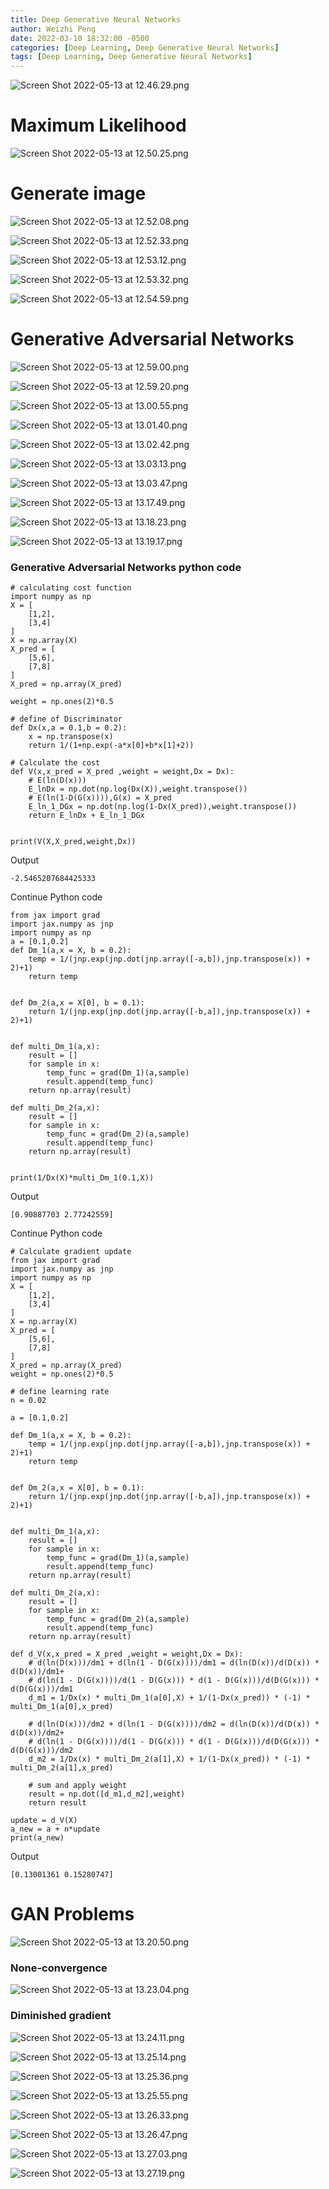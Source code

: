```yaml
---
title: Deep Generative Neural Networks
author: Weizhi Peng
date: 2022-03-10 18:32:00 -0500
categories: [Deep Learning, Deep Generative Neural Networks]
tags: [Deep Learning, Deep Generative Neural Networks]
---
```



![Screen Shot 2022-05-13 at 12.46.29.png](/data/Week%206%20Deep%20Generative%20Neural%20Networks%201722c20af05d4b04b0bca3f3f396be18/Screen_Shot_2022-05-13_at_12.46.29.png)

# Maximum Likelihood

![Screen Shot 2022-05-13 at 12.50.25.png](/data/Week%206%20Deep%20Generative%20Neural%20Networks%201722c20af05d4b04b0bca3f3f396be18/Screen_Shot_2022-05-13_at_12.50.25.png)

# Generate image

![Screen Shot 2022-05-13 at 12.52.08.png](/data/Week%206%20Deep%20Generative%20Neural%20Networks%201722c20af05d4b04b0bca3f3f396be18/Screen_Shot_2022-05-13_at_12.52.08.png)

![Screen Shot 2022-05-13 at 12.52.33.png](/data/Week%206%20Deep%20Generative%20Neural%20Networks%201722c20af05d4b04b0bca3f3f396be18/Screen_Shot_2022-05-13_at_12.52.33.png)

![Screen Shot 2022-05-13 at 12.53.12.png](/data/Week%206%20Deep%20Generative%20Neural%20Networks%201722c20af05d4b04b0bca3f3f396be18/Screen_Shot_2022-05-13_at_12.53.12.png)

![Screen Shot 2022-05-13 at 12.53.32.png](/data/Week%206%20Deep%20Generative%20Neural%20Networks%201722c20af05d4b04b0bca3f3f396be18/Screen_Shot_2022-05-13_at_12.53.32.png)

![Screen Shot 2022-05-13 at 12.54.59.png](/data/Week%206%20Deep%20Generative%20Neural%20Networks%201722c20af05d4b04b0bca3f3f396be18/Screen_Shot_2022-05-13_at_12.54.59.png)

# ****Generative Adversarial Networks****

![Screen Shot 2022-05-13 at 12.59.00.png](/data/Week%206%20Deep%20Generative%20Neural%20Networks%201722c20af05d4b04b0bca3f3f396be18/Screen_Shot_2022-05-13_at_12.59.00.png)

![Screen Shot 2022-05-13 at 12.59.20.png](/data/Week%206%20Deep%20Generative%20Neural%20Networks%201722c20af05d4b04b0bca3f3f396be18/Screen_Shot_2022-05-13_at_12.59.20.png)

![Screen Shot 2022-05-13 at 13.00.55.png](/data/Week%206%20Deep%20Generative%20Neural%20Networks%201722c20af05d4b04b0bca3f3f396be18/Screen_Shot_2022-05-13_at_13.00.55.png)

![Screen Shot 2022-05-13 at 13.01.40.png](/data/Week%206%20Deep%20Generative%20Neural%20Networks%201722c20af05d4b04b0bca3f3f396be18/Screen_Shot_2022-05-13_at_13.01.40.png)

![Screen Shot 2022-05-13 at 13.02.42.png](/data/Week%206%20Deep%20Generative%20Neural%20Networks%201722c20af05d4b04b0bca3f3f396be18/Screen_Shot_2022-05-13_at_13.02.42.png)

![Screen Shot 2022-05-13 at 13.03.13.png](/data/Week%206%20Deep%20Generative%20Neural%20Networks%201722c20af05d4b04b0bca3f3f396be18/Screen_Shot_2022-05-13_at_13.03.13.png)

![Screen Shot 2022-05-13 at 13.03.47.png](/data/Week%206%20Deep%20Generative%20Neural%20Networks%201722c20af05d4b04b0bca3f3f396be18/Screen_Shot_2022-05-13_at_13.03.47.png)

![Screen Shot 2022-05-13 at 13.17.49.png](/data/Week%206%20Deep%20Generative%20Neural%20Networks%201722c20af05d4b04b0bca3f3f396be18/Screen_Shot_2022-05-13_at_13.17.49.png)

![Screen Shot 2022-05-13 at 13.18.23.png](/data/Week%206%20Deep%20Generative%20Neural%20Networks%201722c20af05d4b04b0bca3f3f396be18/Screen_Shot_2022-05-13_at_13.18.23.png)

![Screen Shot 2022-05-13 at 13.19.17.png](/data/Week%206%20Deep%20Generative%20Neural%20Networks%201722c20af05d4b04b0bca3f3f396be18/Screen_Shot_2022-05-13_at_13.19.17.png)


### Generative Adversarial Networks python code

    # calculating cost function
    import numpy as np
    X = [
        [1,2],
        [3,4]
    ]
    X = np.array(X)
    X_pred = [
        [5,6],
        [7,8]
    ]
    X_pred = np.array(X_pred)

    weight = np.ones(2)*0.5

    # define of Discriminator
    def Dx(x,a = 0.1,b = 0.2):
        x = np.transpose(x)
        return 1/(1+np.exp(-a*x[0]+b*x[1]+2))

    # Calculate the cost
    def V(x,x_pred = X_pred ,weight = weight,Dx = Dx):
        # E(ln(D(x)))
        E_lnDx = np.dot(np.log(Dx(X)),weight.transpose())
        # E(ln(1-D(G(x)))),G(x) = X_pred
        E_ln_1_DGx = np.dot(np.log(1-Dx(X_pred)),weight.transpose())
        return E_lnDx + E_ln_1_DGx


    print(V(X,X_pred,weight,Dx))

Output

    -2.5465207684425333

Continue Python code

    from jax import grad
    import jax.numpy as jnp
    import numpy as np
    a = [0.1,0.2]
    def Dm_1(a,x = X, b = 0.2):
        temp = 1/(jnp.exp(jnp.dot(jnp.array([-a,b]),jnp.transpose(x)) + 2)+1)
        return temp
        

    def Dm_2(a,x = X[0], b = 0.1):
        return 1/(jnp.exp(jnp.dot(jnp.array([-b,a]),jnp.transpose(x)) + 2)+1)


    def multi_Dm_1(a,x):
        result = []
        for sample in x:
            temp_func = grad(Dm_1)(a,sample)
            result.append(temp_func)
        return np.array(result)

    def multi_Dm_2(a,x):
        result = []
        for sample in x:
            temp_func = grad(Dm_2)(a,sample)
            result.append(temp_func)
        return np.array(result)


    print(1/Dx(X)*multi_Dm_1(0.1,X))

Output

    [0.90887703 2.77242559]

Continue Python code

    # Calculate gradient update
    from jax import grad
    import jax.numpy as jnp
    import numpy as np
    X = [
        [1,2],
        [3,4]
    ]
    X = np.array(X)
    X_pred = [
        [5,6],
        [7,8]
    ]
    X_pred = np.array(X_pred)
    weight = np.ones(2)*0.5

    # define learning rate
    n = 0.02

    a = [0.1,0.2]

    def Dm_1(a,x = X, b = 0.2):
        temp = 1/(jnp.exp(jnp.dot(jnp.array([-a,b]),jnp.transpose(x)) + 2)+1)
        return temp
        

    def Dm_2(a,x = X[0], b = 0.1):
        return 1/(jnp.exp(jnp.dot(jnp.array([-b,a]),jnp.transpose(x)) + 2)+1)


    def multi_Dm_1(a,x):
        result = []
        for sample in x:
            temp_func = grad(Dm_1)(a,sample)
            result.append(temp_func)
        return np.array(result)

    def multi_Dm_2(a,x):
        result = []
        for sample in x:
            temp_func = grad(Dm_2)(a,sample)
            result.append(temp_func)
        return np.array(result)

    def d_V(x,x_pred = X_pred ,weight = weight,Dx = Dx):
        # d(ln(D(x)))/dm1 + d(ln(1 - D(G(x))))/dm1 = d(ln(D(x))/d(D(x)) * d(D(x))/dm1+ 
        # d(ln(1 - D(G(x))))/d(1 - D(G(x))) * d(1 - D(G(x)))/d(D(G(x))) * d(D(G(x)))/dm1
        d_m1 = 1/Dx(x) * multi_Dm_1(a[0],X) + 1/(1-Dx(x_pred)) * (-1) * multi_Dm_1(a[0],x_pred)
        
        # d(ln(D(x)))/dm2 + d(ln(1 - D(G(x))))/dm2 = d(ln(D(x))/d(D(x)) * d(D(x))/dm2+ 
        # d(ln(1 - D(G(x))))/d(1 - D(G(x))) * d(1 - D(G(x)))/d(D(G(x))) * d(D(G(x)))/dm2
        d_m2 = 1/Dx(x) * multi_Dm_2(a[1],X) + 1/(1-Dx(x_pred)) * (-1) * multi_Dm_2(a[1],x_pred)

        # sum and apply weight
        result = np.dot([d_m1,d_m2],weight)
        return result

    update = d_V(X)
    a_new = a + n*update
    print(a_new)


Output

    [0.13001361 0.15280747]


# GAN Problems

![Screen Shot 2022-05-13 at 13.20.50.png](/data/Week%206%20Deep%20Generative%20Neural%20Networks%201722c20af05d4b04b0bca3f3f396be18/Screen_Shot_2022-05-13_at_13.20.50.png)

### None-convergence

![Screen Shot 2022-05-13 at 13.23.04.png](/data/Week%206%20Deep%20Generative%20Neural%20Networks%201722c20af05d4b04b0bca3f3f396be18/Screen_Shot_2022-05-13_at_13.23.04.png)

### Diminished gradient

![Screen Shot 2022-05-13 at 13.24.11.png](/data/Week%206%20Deep%20Generative%20Neural%20Networks%201722c20af05d4b04b0bca3f3f396be18/Screen_Shot_2022-05-13_at_13.24.11.png)

![Screen Shot 2022-05-13 at 13.25.14.png](/data/Week%206%20Deep%20Generative%20Neural%20Networks%201722c20af05d4b04b0bca3f3f396be18/Screen_Shot_2022-05-13_at_13.25.14.png)

![Screen Shot 2022-05-13 at 13.25.36.png](/data/Week%206%20Deep%20Generative%20Neural%20Networks%201722c20af05d4b04b0bca3f3f396be18/Screen_Shot_2022-05-13_at_13.25.36.png)

![Screen Shot 2022-05-13 at 13.25.55.png](/data/Week%206%20Deep%20Generative%20Neural%20Networks%201722c20af05d4b04b0bca3f3f396be18/Screen_Shot_2022-05-13_at_13.25.55.png)

![Screen Shot 2022-05-13 at 13.26.33.png](/data/Week%206%20Deep%20Generative%20Neural%20Networks%201722c20af05d4b04b0bca3f3f396be18/Screen_Shot_2022-05-13_at_13.26.33.png)

![Screen Shot 2022-05-13 at 13.26.47.png](/data/Week%206%20Deep%20Generative%20Neural%20Networks%201722c20af05d4b04b0bca3f3f396be18/Screen_Shot_2022-05-13_at_13.26.47.png)

![Screen Shot 2022-05-13 at 13.27.03.png](/data/Week%206%20Deep%20Generative%20Neural%20Networks%201722c20af05d4b04b0bca3f3f396be18/Screen_Shot_2022-05-13_at_13.27.03.png)

![Screen Shot 2022-05-13 at 13.27.19.png](/data/Week%206%20Deep%20Generative%20Neural%20Networks%201722c20af05d4b04b0bca3f3f396be18/Screen_Shot_2022-05-13_at_13.27.19.png)